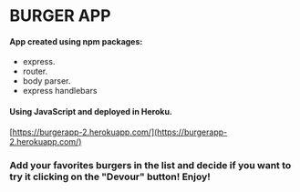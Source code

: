 # BURGER APP 

#### App created using npm packages: 
- express.
- router.
- body parser.
- express handlebars

#### Using JavaScript and deployed in Heroku.

[https://burgerapp-2.herokuapp.com/](https://burgerapp-2.herokuapp.com/)

### Add your favorites burgers in the list and decide if you want to try it clicking on the "Devour" button! Enjoy! 


